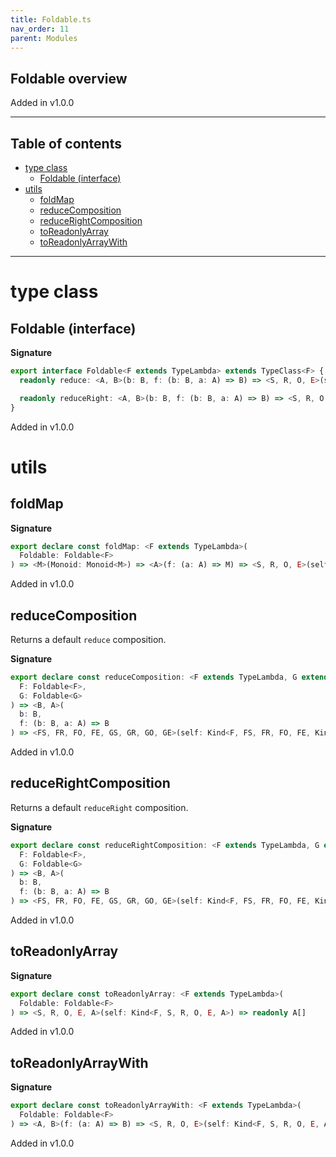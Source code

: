 ```yaml
---
title: Foldable.ts
nav_order: 11
parent: Modules
---
```


## Foldable overview

Added in v1.0.0

---

<h2 class="text-delta">Table of contents</h2>

- [type class](#type-class)
  - [Foldable (interface)](#foldable-interface)
- [utils](#utils)
  - [foldMap](#foldmap)
  - [reduceComposition](#reducecomposition)
  - [reduceRightComposition](#reducerightcomposition)
  - [toReadonlyArray](#toreadonlyarray)
  - [toReadonlyArrayWith](#toreadonlyarraywith)

---

# type class

## Foldable (interface)

**Signature**

```ts
export interface Foldable<F extends TypeLambda> extends TypeClass<F> {
  readonly reduce: <A, B>(b: B, f: (b: B, a: A) => B) => <S, R, O, E>(self: Kind<F, S, R, O, E, A>) => B

  readonly reduceRight: <A, B>(b: B, f: (b: B, a: A) => B) => <S, R, O, E>(self: Kind<F, S, R, O, E, A>) => B
}
```

Added in v1.0.0

# utils

## foldMap

**Signature**

```ts
export declare const foldMap: <F extends TypeLambda>(
  Foldable: Foldable<F>
) => <M>(Monoid: Monoid<M>) => <A>(f: (a: A) => M) => <S, R, O, E>(self: Kind<F, S, R, O, E, A>) => M
```

Added in v1.0.0

## reduceComposition

Returns a default `reduce` composition.

**Signature**

```ts
export declare const reduceComposition: <F extends TypeLambda, G extends TypeLambda>(
  F: Foldable<F>,
  G: Foldable<G>
) => <B, A>(
  b: B,
  f: (b: B, a: A) => B
) => <FS, FR, FO, FE, GS, GR, GO, GE>(self: Kind<F, FS, FR, FO, FE, Kind<G, GS, GR, GO, GE, A>>) => B
```

Added in v1.0.0

## reduceRightComposition

Returns a default `reduceRight` composition.

**Signature**

```ts
export declare const reduceRightComposition: <F extends TypeLambda, G extends TypeLambda>(
  F: Foldable<F>,
  G: Foldable<G>
) => <B, A>(
  b: B,
  f: (b: B, a: A) => B
) => <FS, FR, FO, FE, GS, GR, GO, GE>(self: Kind<F, FS, FR, FO, FE, Kind<G, GS, GR, GO, GE, A>>) => B
```

Added in v1.0.0

## toReadonlyArray

**Signature**

```ts
export declare const toReadonlyArray: <F extends TypeLambda>(
  Foldable: Foldable<F>
) => <S, R, O, E, A>(self: Kind<F, S, R, O, E, A>) => readonly A[]
```

Added in v1.0.0

## toReadonlyArrayWith

**Signature**

```ts
export declare const toReadonlyArrayWith: <F extends TypeLambda>(
  Foldable: Foldable<F>
) => <A, B>(f: (a: A) => B) => <S, R, O, E>(self: Kind<F, S, R, O, E, A>) => readonly B[]
```

Added in v1.0.0
